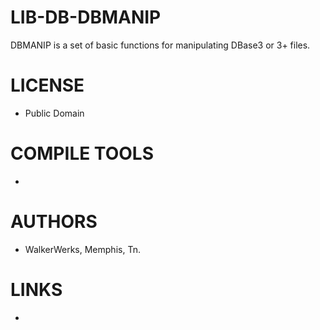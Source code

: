# LIB-DB-DBMANIP
DBMANIP is a set of basic functions for manipulating DBase3 or 3+ files.

LICENSE
===============
* Public Domain

COMPILE TOOLS
===============
* 
 
AUTHORS
===============
* WalkerWerks, Memphis, Tn.

LINKS
===============
* 
